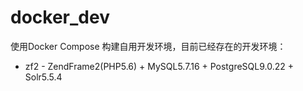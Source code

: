 # docker_dev
使用Docker Compose 构建自用开发环境，目前已经存在的开发环境：

- zf2 - ZendFrame2(PHP5.6) + MySQL5.7.16 + PostgreSQL9.0.22 + Solr5.5.4
